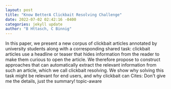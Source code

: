 ```yaml
--- 
layout: post 
title: "Know BetterA Clickbait Resolving Challenge" 
date: 2022-07-02 02:42:16 -0400 
categories: jekyll update 
author: "B Httasch, C Binnig" 
--- 
```

In this paper, we present a new corpus of clickbait articles annotated by university students along with a corresponding shared task: clickbait articles use a headline or teaser that hides information from the reader to make them curious to open the article. We therefore propose to construct approaches that can automatically extract the relevant information from such an article, which we call clickbait resolving. We show why solving this task might be relevant for end users, and why clickbait can Cites: Don't give me the details, just the summary! topic-aware